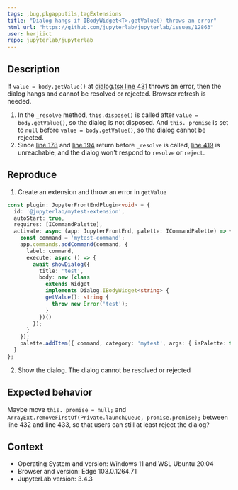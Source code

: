 ```yaml
---
tags: ,bug,pkgapputils,tagExtensions
title: "Dialog hangs if IBodyWidget<T>.getValue() throws an error"
html_url: "https://github.com/jupyterlab/jupyterlab/issues/12863"
user: herjiict
repo: jupyterlab/jupyterlab
---
```


## Description

If `value = body.getValue()` at [dialog.tsx line 431](https://github.com/jupyterlab/jupyterlab/blob/b13556dca76c5b40d22d750d0d5bc97569bcb46f/packages/apputils/src/dialog.tsx#L431) throws an error, then the dialog hangs and cannot be resolved or rejected. Browser refresh is needed.

1. In the `_resolve` method, `this.dispose()` is called after `value = body.getValue()`, so the dialog is not disposed. And `this._promise` is set to `null` before `value = body.getValue()`, so the dialog cannot be rejected.
2. Since [line 178](https://github.com/jupyterlab/jupyterlab/blob/b13556dca76c5b40d22d750d0d5bc97569bcb46f/packages/apputils/src/dialog.tsx#L178) and [line 194](https://github.com/jupyterlab/jupyterlab/blob/b13556dca76c5b40d22d750d0d5bc97569bcb46f/packages/apputils/src/dialog.tsx#L194) return before `_resolve` is called, [line 419](https://github.com/jupyterlab/jupyterlab/blob/b13556dca76c5b40d22d750d0d5bc97569bcb46f/packages/apputils/src/dialog.tsx#L419) is unreachable, and the dialog won't respond to `resolve` or `reject`.

## Reproduce

1. Create an extension and throw an error in `getValue`

```typescript
const plugin: JupyterFrontEndPlugin<void> = {
  id: '@jupyterlab/mytest-extension',
  autoStart: true,
  requires: [ICommandPalette],
  activate: async (app: JupyterFrontEnd, palette: ICommandPalette) => {
    const command = 'mytest-command';
    app.commands.addCommand(command, {
      label: command,
      execute: async () => {
        await showDialog({
          title: 'test',
          body: new (class
            extends Widget
            implements Dialog.IBodyWidget<string> {
            getValue(): string {
              throw new Error('test');
            }
          })()
        });
      }
    });
    palette.addItem({ command, category: 'mytest', args: { isPalette: true } });
  }
};
```

2. Show the dialog. The dialog cannot be resolved or rejected

## Expected behavior

Maybe move `this._promise = null;` and `ArrayExt.removeFirstOf(Private.launchQueue, promise.promise);` between line 432 and line 433, so that users can still at least reject the dialog?

## Context

- Operating System and version: Windows 11 and WSL Ubuntu 20.04
- Browser and version: Edge 103.0.1264.71
- JupyterLab version: 3.4.3